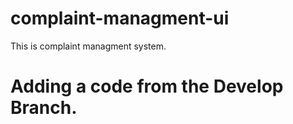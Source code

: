 # complaint-managment-ui
This is complaint managment system. 
# Adding a code from the Develop Branch.